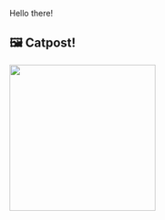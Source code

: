 Hello there!



## 🖼️ Catpost!

<sub>
    <img src="https://cdn2.thecatapi.com/images/def.jpg" height="256">
</sub>

